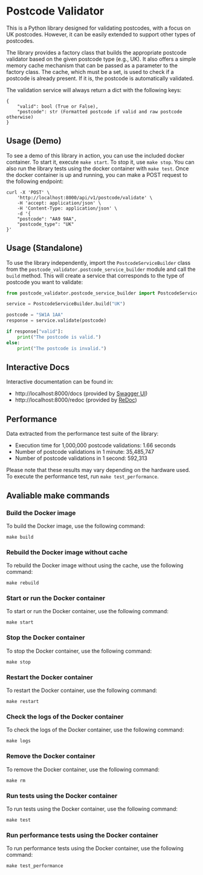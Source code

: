 # Postcode Validator
This is a Python library designed for validating postcodes, with a focus on UK postcodes. However, it can be easily extended to support other types of postcodes.

The library provides a factory class that builds the appropriate postcode validator based on the given postcode type (e.g., UK). It also offers a simple memory cache mechanism that can be passed as a parameter to the factory class. The cache, which must be a set, is used to check if a postcode is already present. If it is, the postcode is automatically validated.

The validation service will always return a dict with the following keys:

```
{
    "valid": bool (True or False),
    "postcode": str (Formatted postcode if valid and raw postcode otherwise)
}

```

## Usage (Demo)

To see a demo of this library in action, you can use the included docker container. To start it, execute `make start`. To stop it, use `make stop`. You can also run the library tests using the docker container with `make test`. Once the docker container is up and running, you can make a POST request to the following endpoint:

```
curl -X 'POST' \
    'http://localhost:8000/api/v1/postcode/validate' \
    -H 'accept: application/json' \
    -H 'Content-Type: application/json' \
    -d '{
    "postcode": "AA9 9AA",
    "postcode_type": "UK"
}'
```

## Usage (Standalone)

To use the library independently, import the `PostcodeServiceBuilder` class from the `postcode_validator.postcode_service_builder` module and call the `build` method. This will create a service that corresponds to the type of postcode you want to validate:

```python
from postcode_validator.postcode_service_builder import PostcodeServiceBuilder

service = PostcodeServiceBuilder.build("UK")

postcode = "SW1A 1AA"
response = service.validate(postcode)

if response["valid"]:
    print("The postcode is valid.")
else:
    print("The postcode is invalid.")
```

## Interactive Docs

Interactive documentation can be found in:
- http://localhost:8000/docs (provided by [Swagger UI](https://github.com/swagger-api/swagger-ui]))
- http://localhost:8000/redoc  (provided by [ReDoc](https://github.com/Rebilly/ReDoc))

## Performance

Data extracted from the performance test suite of the library:

- Execution time for 1,000,000 postcode validations: 1.66 seconds
- Number of postcode validations in 1 minute: 35,485,747
- Number of postcode validations in 1 second: 592,313

Please note that these results may vary depending on the hardware used.
To execute the performance test, run `make test_performance`.

## Avaliable make commands

### Build the Docker image

To build the Docker image, use the following command:

```
make build
```

### Rebuild the Docker image without cache

To rebuild the Docker image without using the cache, use the following command:

```
make rebuild
```

### Start or run the Docker container

To start or run the Docker container, use the following command:

```
make start
```

### Stop the Docker container

To stop the Docker container, use the following command:

```
make stop
```

### Restart the Docker container

To restart the Docker container, use the following command:

```
make restart
```

### Check the logs of the Docker container

To check the logs of the Docker container, use the following command:

```
make logs
```

### Remove the Docker container

To remove the Docker container, use the following command:

```
make rm
```

### Run tests using the Docker container

To run tests using the Docker container, use the following command:

```
make test
```

### Run performance tests using the Docker container

To run performance tests using the Docker container, use the following command:

```
make test_performance
```


